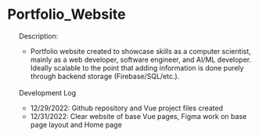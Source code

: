 # Portfolio_Website

<ul>
Description:
<ul>
<li>Portfolio website created to showcase skills as a computer scientist, mainly as a web developer, software engineer, and AI/ML developer. Ideally scalable to the point that adding information is done purely through backend storage (Firebase/SQL/etc.).</li>
</ul>
<br>
Development Log
<ul>
<li>12/29/2022: Github repository and Vue project files created</li>
<li>12/31/2022: Clear website of base Vue pages, Figma work on base page layout and Home page</li>
</ul>
</ul>
